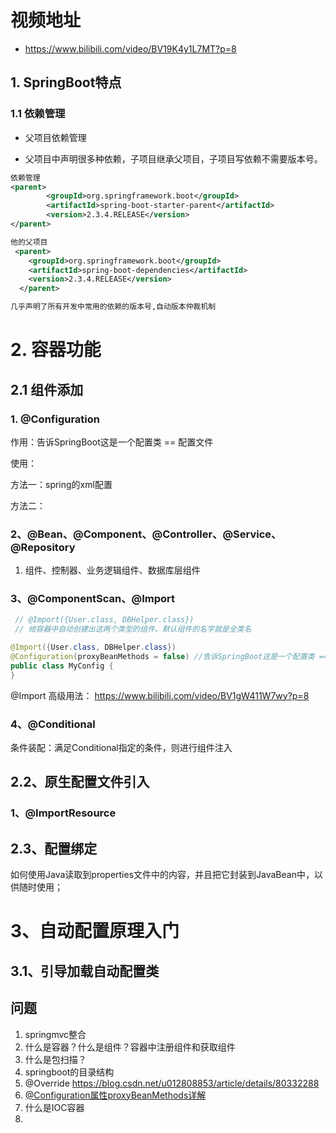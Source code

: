 # 视频地址

- https://www.bilibili.com/video/BV19K4y1L7MT?p=8

## 1. SpringBoot特点

### 1.1 依赖管理

- 父项目依赖管理

- 父项目中声明很多种依赖，子项目继承父项目，子项目写依赖不需要版本号。

```xml
依赖管理    
<parent>
        <groupId>org.springframework.boot</groupId>
        <artifactId>spring-boot-starter-parent</artifactId>
        <version>2.3.4.RELEASE</version>
</parent>

他的父项目
 <parent>
    <groupId>org.springframework.boot</groupId>
    <artifactId>spring-boot-dependencies</artifactId>
    <version>2.3.4.RELEASE</version>
  </parent>

几乎声明了所有开发中常用的依赖的版本号,自动版本仲裁机制
```



# 2. 容器功能

## 2.1 组件添加

### 1. @Configuration

作用：告诉SpringBoot这是一个配置类 == 配置文件

使用：

方法一：spring的xml配置

方法二：

### 2、@Bean、@Component、@Controller、@Service、@Repository

1. 组件、控制器、业务逻辑组件、数据库层组件

### 3、@ComponentScan、@Import

```java
 // @Import({User.class, DBHelper.class})
 // 给容器中自动创建出这两个类型的组件、默认组件的名字就是全类名

@Import({User.class, DBHelper.class})
@Configuration(proxyBeanMethods = false) //告诉SpringBoot这是一个配置类 == 配置文件
public class MyConfig {
}
```

@Import 高级用法： https://www.bilibili.com/video/BV1gW411W7wy?p=8

### 4、@Conditional

条件装配：满足Conditional指定的条件，则进行组件注入

## 2.2、原生配置文件引入

### 1、@ImportResource

## 2.3、配置绑定 

如何使用Java读取到properties文件中的内容，并且把它封装到JavaBean中，以供随时使用；

# 3、自动配置原理入门

## 3.1、引导加载自动配置类



## 问题

1. springmvc整合
2. 什么是容器？什么是组件？容器中注册组件和获取组件
3. 什么是包扫描？
4. springboot的目录结构
5. @Override https://blog.csdn.net/u012808853/article/details/80332288
6. [@Configuration属性proxyBeanMethods详解](https://www.cnblogs.com/hanlk/p/14479879.html)
7. 什么是IOC容器
8. 

